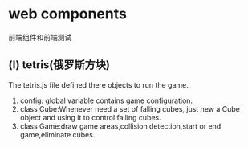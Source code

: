 # web  components
前端组件和前端测试
## (Ⅰ)  tetris(俄罗斯方块)
The tetris.js  file  defined  there  objects to run the game.
1. config: global variable contains game configuration.
2. class Cube:Whenever  need a set of falling cubes, just new a Cube object and using it to control  falling cubes.
3. class Game:draw game areas,collision detection,start or end game,eliminate cubes.
>
